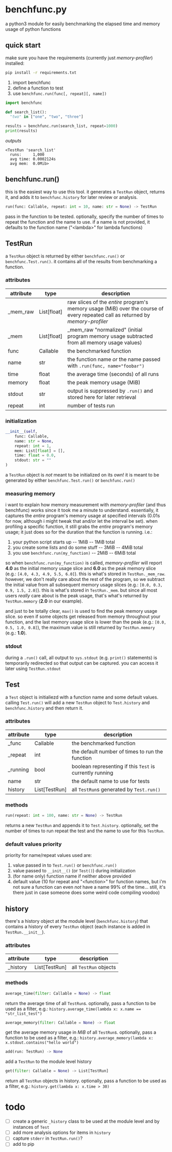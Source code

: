 benchfunc.py
===

a python3 module for easily benchmarking the elapsed time and memory usage of python functions


## quick start
make sure you have the requirements (currently just *memory-profiler*) installed:

```sh
pip install -r requirements.txt
```

1. import benchfunc
2. define a function to test
3. use `benchfunc.run(func[, repeat][, name])`

```python
import benchfunc

def search_list():
  "two" in ["one", "two", "three"]

results = benchfunc.run(search_list, repeat=1000)
print(results)
```
*outputs*
```
<TestRun 'search_list'
  runs:     1,000
  avg time: 0.0002124s
  avg mem:  0.0Mib>
```

## benchfunc.run()
this is the easiest way to use this tool. it generates a `TestRun` object, returns it, and adds it to `benchfunc.history` for later review or analysis.

```python
run(func: Callable, repeat: int = 10, name: str = None) -> TestRun
```
pass in the function to be tested. optionally, specify the number of times to repeat the function and the name to use. if a name is not provided, it defaults to the function name ("&lt;lambda>" for lambda functions)

## TestRun
a `TestRun` object is returned by either `benchfunc.run()` or `benchfunc.Test.run()`. it contains all of the results from benchmarking a function.

### attributes
| attribute | type | description |
| --------- | ---- | ----------- |
| _mem_raw  | List[float] | raw slices of the *entire* program's memory usage (MiB) over the course of every repeated call as returned by *memory-profiler* |
| _mem      | List[float] | _mem_raw "normalized" (initial program memory usage subtracted from all memory usage values) |
| func      | Callable    | the benchmarked function | 
| name      | str         | the function name *or* the name passed with `.run(func, name="foobar")` |
| time      | float       | the average time (seconds) of all runs |
| memory    | float       | the peak memory usage (MiB) |
| stdout    | str         | output is suppressed by `.run()` and stored here for later retrieval |
| repeat    | int         | number of tests run |

### initialization
```python
__init__(self,
    func: Callable,
    name: str = None,
    repeat: int = 1,
    mem: List[float] = [],
    time: float = 0.0,
    stdout: str = ""
)
```

a `TestRun` object is *not* meant to be initialized on its own! it is meant to be generated by either `benchfunc.Test.run()` or `benchfunc.run()`

### measuring memory
i want to explain how memory measurement with *memory-profiler* (and thus benchfunc) works since it took me a minute to understand. essentially, it captures the *entire* program's memory usage at specified intervals (0.01s for now, although i might tweak that and/or let the interval be set). when profiling a specific function, it still grabs the *entire* program's memory usage; it just does so for the duration that the function is running. i.e.:

1. your python script starts up -- 1MiB -- 1MiB total
2. you create some lists and do some stuff -- 3MiB -- 4MiB total
3. you use `benchfunc.run(my_function)` -- 2MiB -- 6MiB total

so when `benchfunc.run(my_function)` is called, *memory-profiler* will report **4.0** as the initial memory usage slice and **6.0** as the peak memory slice (e.g.: `[4.0, 4.3, 4.9, 5.5, 6.0]`). this is what's stored in `TestRun._mem_raw`. however, we don't really care about the rest of the program, so we subtract the initial value from all subsequent memory usage slices (e.g.: `[0.0, 0.3, 0.9, 1.5, 2.0]`). this is what's stored in `TestRun._mem`. but since all most users *really* care about is the peak usage, that's what's returned by `TestRun.memory` (**2.0** in our example).

and just to be totally clear, `max()` is used to find the peak memory usage slice. so even if some objects get released from memory throughout your function, and the last memory usage slice is lower than the peak (e.g.: `[0.0, 0.5, 1.0, 0.8]`), the maximum value is still returned by `TestRun.memory` (e.g.: **1.0**).

### stdout
during a `.run()` call, all output to `sys.stdout` (e.g. `print()` statements) is temporarily redirected so that output can be captured. you can access it later using `TestRun.stdout`

## Test

a `Test` object is initialiezd with a function name and some default values. calling `Test.run()` will add a new `TestRun` object to `Test.history` and `benchfunc.history` and then return it.

### attributes
| attribute | type | description |
| --------- | ---- | ----------- |
| _func     | Callable      | the benchmarked function |
| _repeat   | int           | the default number of times to run the function |
| _running  | bool          | boolean representing if this `Test` is currently running |
| name      | str           | the default name to use for tests |
| history   | List[TestRun] | all `TestRun`s generated by `Test.run()` |

### methods
```python
run(repeat: int = 100, name: str = None) -> TestRun
```
returns a new `TestRun` and appends it to `Test.history`. optionally, set the number of times to run repeat the test and the name to use for this `TestRun`.

### default values priority
priority for name/repeat values used are:

1. value passed in to `Test.run()` or `benchfunc.run()`
2. value passed to `__init__()` (or `Test()`) during initialization
3. (for name only) function name if neither above provided
4. default value (10 for repeat and "&lt;function>" for function names, but i'm not sure a function can even *not* have a name 99% of the time... still, it's there just in case someone does some weird code compiling voodoo)

## history
there's a history object at the module level (`benchfunc.history`) that contains a history of every `TestRun` object (each instance is added in `TestRun.__init__`).

### attributes
| attribute | type | description |
| --------- | ---- | ----------- |
| _history  | List[TestRun] | all `TestRun` objects |

### methods
```python
average_time(filter: Callable = None) -> float
```
return the average time of all `TestRun`s. optionally, pass a function to be used as a filter, e.g.: `history.average_time(lambda x: x.name == "str_list_test")`

```python
average_memory(filter: Callable = None) -> float
```
get the average memory usage in *MiB* of all `TestRun`s. optionally, pass a function to be used as a filter, e.g.: `history.average_memory(lambda x: x.stdout.contains("hello world")`

```python
add(run: TestRun) -> None
```
add a `TestRun` to the module level history

```python
get(filter: Callable = None) -> List[TestRun]
```
return all `TestRun` objects in history. optionally, pass a function to be used as a filter, e.g.: `history.get(lambda x: x.time > 30)`

# todo
- [ ] create a generic `_history` class to be used at the module level and by instances of `Test`
- [ ] add more analysis options for items in `history`
- [ ] capture `stderr` in `TestRun.run()`?
- [ ] add to pip
